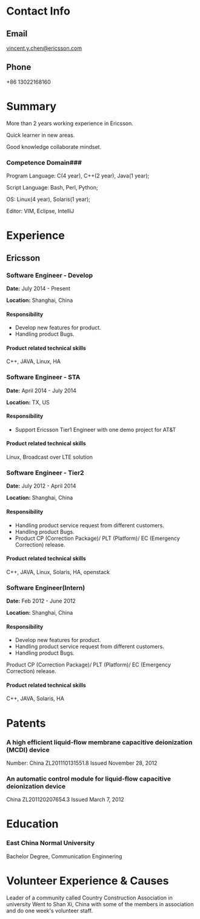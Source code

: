# Contact Info #
## Email ##
vincent.y.chen@ericsson.com
## Phone ##
+86 13022168160

# Summary #
More than 2 years working experience in Ericsson.

Quick learner in new areas.

Good knowledge collaborate mindset. 

### Competence Domain###

Program Language: C(4 year), C++(2 year), Java(1 year);

Script Language: Bash, Perl, Python;

OS: Linux(4 year), Solaris(1 year);

Editor: VIM, Eclipse, IntelliJ

# Experience #

## Ericsson ##

### Software Engineer - Develop ###
**Date:** July 2014 - Present

**Location:** Shanghai, China

#### Responsibility ####
* Develop new features for product.
* Handling product Bugs.

#### Product related technical skills ####

C++, JAVA, Linux, HA


### Software Engineer - STA ###
**Date:** April 2014 - July 2014

**Location:** TX, US

#### Responsibility ####
* Support Ericsson Tier1 Engineer with one demo project for AT&T

#### Product related technical skills ####
Linux, Broadcast over LTE solution

### Software Engineer - Tier2 ###
**Date:** July 2012 - April 2014

**Location:** Shanghai, China

#### Responsibility ####
* Handling product service request from different customers.
* Handling product Bugs.
* Product CP (Correction Package)/ PLT (Platform)/ EC (Emergency Correction) release.

#### Product related technical skills ####
C++, JAVA, Linux, Solaris, HA, openstack

### Software Engineer(Intern) ###
**Date:** Feb 2012 - June 2012

**Location:** Shanghai, China

#### Responsibility ####
* Develop new features for product.
* Handling product service request from different customers.
* Handling product Bugs.

Product CP (Correction Package)/ PLT (Platform)/ EC (Emergency Correction) release.

#### Product related technical skills ####
C++, JAVA, Solaris, HA

# Patents #
### A high efficient liquid-flow membrane capacitive deionization (MCDI) device ###
Number: China ZL201110131551.8
Issued November 28, 2012

### An automatic control module for liquid-flow capacitive deionization device ###
China ZL201120207654.3
Issued March 7, 2012

# Education #
### East China Normal University ###
Bachelor Degree, Communication Enginnering


# Volunteer Experience & Causes #

Leader of a community called Country Construction Association in university
Went to Shan Xi, China with some of the members in association and do one week's volunteer staff.
